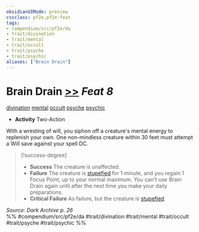 ```yaml
---
obsidianUIMode: preview
cssclass: pf2e,pf2e-feat
tags:
- compendium/src/pf2e/da
- trait/divination
- trait/mental
- trait/occult
- trait/psyche
- trait/psychic
aliases: ["Brain Drain"]
---
```

# Brain Drain  [>>](chapter-9-playing-the-game.md#Actions "Two-Action") *Feat 8*  
[divination](divination.md "Divination School Trait")  [mental](mental.md "Mental Effect Trait")  [occult](occult.md "Occult Tradition Trait")  [psyche](psyche-da.md "Psyche Action & Ability Trait")  [psychic](Reference/Rules/Traits/psychic-da.md "Psychic Class Trait")  

- **Activity** Two-Action

With a wresting of will, you siphon off a creature's mental energy to replenish your own. One non-mindless creature within 30 feet must attempt a Will save against your spell DC.

> [!success-degree] 
> - **Success** The creature is unaffected.
> - **Failure** The creature is [stupefied](conditions.md#Stupefied) for 1 minute, and you regain 1 Focus Point, up to your normal maximum. You can't use Brain Drain again until after the next time you make your daily preparations.
> - **Critical Failure** As failure, but the creature is [stupefied](conditions.md#Stupefied).

*Source: Dark Archive p. 26*  
%% #compendium/src/pf2e/da #trait/divination #trait/mental #trait/occult #trait/psyche #trait/psychic %%